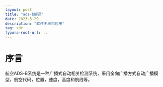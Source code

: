 ```yaml
---
layout: post
title: "ads-b解调"
date: 2023-5-29
description: "软件无线电应用"
tag: sdr
typora-root-url: ..
---
```


# 序言

航空ADS-B系统是一种广播式自动相关检测系统，采用全向广播方式自动广播模型，航空代码，位置，速度，高度和航线等。
